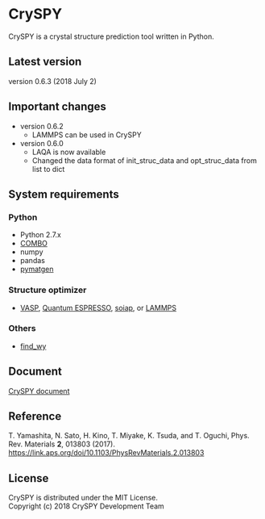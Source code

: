 # CrySPY
CrySPY is a crystal structure prediction tool written in Python.

## Latest version
version 0.6.3 (2018 July 2)

## Important changes
* version 0.6.2
    - LAMMPS can be used in CrySPY
* version 0.6.0
    - LAQA is now available
    - Changed the data format of init_struc_data and opt_struc_data from list to dict

## System requirements
### Python
- Python 2.7.x
- [COMBO](https://github.com/tsudalab/combo "COMBO")
- numpy
- pandas
- [pymatgen](http://pymatgen.org "pymatgen")

### Structure optimizer
- [VASP](https://www.vasp.at "VASP"), [Quantum ESPRESSO](http://www.quantum-espresso.org "Quantum ESPRESSO"), [soiap](https://github.com/nbsato/soiap "soiap"), or [LAMMPS](http://lammps.sandia.gov "LAMMPS")

### Others
- [find_wy](https://github.com/nim-hrkn/find_wy "find_wy")

## Document
[CrySPY document](https://tomoki-yamashita.github.io/CrySPY "CrySPY documment")

## Reference
T. Yamashita, N. Sato, H. Kino, T. Miyake, K. Tsuda, and T. Oguchi, Phys. Rev. Materials **2**, 013803 (2017).  
https://link.aps.org/doi/10.1103/PhysRevMaterials.2.013803

## License
CrySPY is distributed under the MIT License.  
Copyright (c) 2018 CrySPY Development Team
